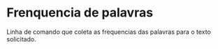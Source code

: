 # Frenquencia de palavras

Linha de comando que coleta as frequencias das palavras para o texto solicitado. 


